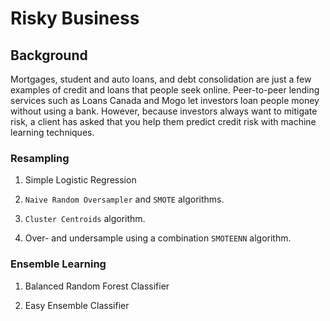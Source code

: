 # Risky Business

## Background

Mortgages, student and auto loans, and debt consolidation are just a few examples of credit and loans that people seek online. Peer-to-peer lending services such as Loans Canada and Mogo let investors loan people money without using a bank. However, because investors always want to mitigate risk, a client has asked that you help them predict credit risk with machine learning techniques.

### Resampling

1. Simple Logistic Regression

2. `Naive Random Oversampler` and `SMOTE` algorithms.

3. `Cluster Centroids` algorithm.

4. Over- and undersample using a combination `SMOTEENN` algorithm.

### Ensemble Learning

1. Balanced Random Forest Classifier

2. Easy Ensemble Classifier

